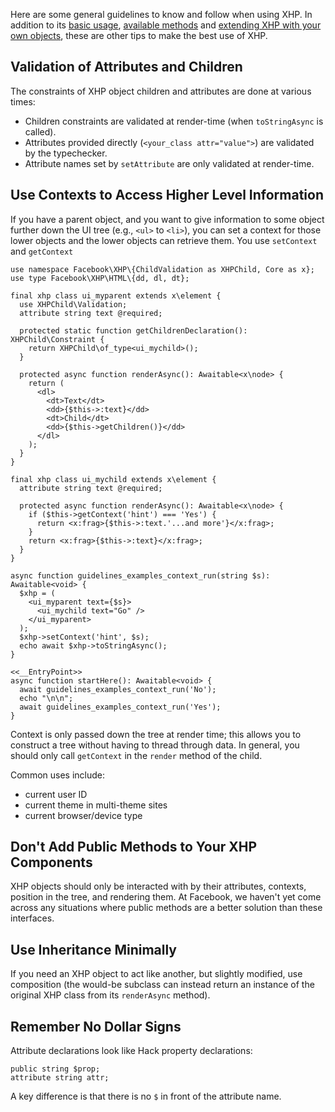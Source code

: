 Here are some general guidelines to know and follow when using XHP. In addition to its [basic usage](basic-usage.md),
[available methods](methods.md) and [extending XHP with your own objects](extending.md), these are other tips to make the best use of XHP.

## Validation of Attributes and Children

The constraints of XHP object children and attributes are done at various times:
* Children constraints are validated at render-time (when `toStringAsync` is called).
* Attributes provided directly (`<your_class attr="value">`) are validated by
  the typechecker.
* Attribute names set by `setAttribute` are only validated at render-time.

## Use Contexts to Access Higher Level Information

If you have a parent object, and you want to give information to some object further down the UI tree (e.g., `<ul>` to `<li>`), you
can set a context for those lower objects and the lower objects can retrieve them. You use `setContext` and `getContext`

```context.inc.hack
use namespace Facebook\XHP\{ChildValidation as XHPChild, Core as x};
use type Facebook\XHP\HTML\{dd, dl, dt};

final xhp class ui_myparent extends x\element {
  use XHPChild\Validation;
  attribute string text @required;

  protected static function getChildrenDeclaration(): XHPChild\Constraint {
    return XHPChild\of_type<ui_mychild>();
  }

  protected async function renderAsync(): Awaitable<x\node> {
    return (
      <dl>
        <dt>Text</dt>
        <dd>{$this->:text}</dd>
        <dt>Child</dt>
        <dd>{$this->getChildren()}</dd>
      </dl>
    );
  }
}

final xhp class ui_mychild extends x\element {
  attribute string text @required;

  protected async function renderAsync(): Awaitable<x\node> {
    if ($this->getContext('hint') === 'Yes') {
      return <x:frag>{$this->:text.'...and more'}</x:frag>;
    }
    return <x:frag>{$this->:text}</x:frag>;
  }
}

async function guidelines_examples_context_run(string $s): Awaitable<void> {
  $xhp = (
    <ui_myparent text={$s}>
      <ui_mychild text="Go" />
    </ui_myparent>
  );
  $xhp->setContext('hint', $s);
  echo await $xhp->toStringAsync();
}
```
```context.hack
<<__EntryPoint>>
async function startHere(): Awaitable<void> {
  await guidelines_examples_context_run('No');
  echo "\n\n";
  await guidelines_examples_context_run('Yes');
}
```

Context is only passed down the tree at render time; this allows you to construct a tree without having to thread through data. In
general, you should only call `getContext` in the `render` method of the child.

Common uses include:
 - current user ID
 - current theme in multi-theme sites
 - current browser/device type

## Don't Add Public Methods to Your XHP Components

XHP objects should only be interacted with by their attributes, contexts, position in the tree, and rendering them. At Facebook,
we haven't yet come across any situations where public methods are a better solution than these interfaces.

## Use Inheritance Minimally

If you need an XHP object to act like another, but slightly modified, use
composition (the would-be subclass can instead return an instance of the
original XHP class from its `renderAsync` method).

## Remember No Dollar Signs

Attribute declarations look like Hack property declarations:

```Hack
public string $prop;
attribute string attr;
```

A key difference is that there is no `$` in front of the attribute name.
